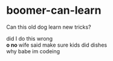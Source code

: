 # boomer-can-learn
Can this old dog learn new tricks?

 <head>
</head>
               <body>did I do this wrong
              <br><strong> o no </strong> 
<bold>wife said make sure kids did dishes<bold/>
           <br><body>why babe im codeing</br> </body>            
